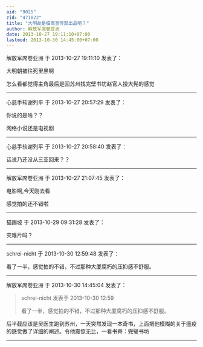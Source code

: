 ```yaml
---
aid: "9025"
zid: "471822"
title: "大明劫是临高宣传部出品吧？"
author: 解放军席卷亚洲
date: 2013-10-27 19:11:10+07:00
lastmod: 2013-10-30 14:45:00+07:00
---
```


解放军席卷亚洲 于 2013-10-27 19:11:10 发表了：

大明朝被往死里黑啊

怎么看都觉得主角最后是回苏州找完壁书坊赵官人投大髡的感觉

---

心慈手软谢列平 于 2013-10-27 20:57:29 发表了：

你说的是啥？？

网络小说还是电视剧

---

心慈手软谢列平 于 2013-10-27 20:58:40 发表了：

话说乃还没从三亚回来？？

---

解放军席卷亚洲 于 2013-10-27 21:07:45 发表了：

电影啊,今天刚去看

感觉拍的还不错啦

---

猫踢坡 于 2013-10-29 09:31:28 发表了：

灾难片吗？

---

schrei-nicht 于 2013-10-30 12:59:48 发表了：

看了一半，感觉拍的不错，不过那种大厦腐朽的压抑感不舒服。

---

解放军席卷亚洲 于 2013-10-30 14:45:04 发表了：

> schrei-nicht 发表于 2013-10-30 12:59
>
> 看了一半，感觉拍的不错，不过那种大厦腐朽的压抑感不舒服。

后半截应该是吴医生跑到苏州，一天突然发现一本奇书，上面把他模糊的关于瘟疫的感觉做了详细的阐述。令他震惊无比，一看书脊：完璧书坊

---
